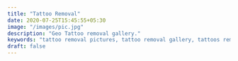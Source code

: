 ```yaml
---
title: "Tattoo Removal"
date: 2020-07-25T15:45:55+05:30
image: "/images/pic.jpg"
description: "Geo Tattoo removal gallery."
keywords: "tattoo removal pictures, tattoo removal gallery, tattoos removal, best tattoo removal pictures, best tattoo removal pics, best tattoo removal photos, Tattoo removal gallery"
draft: false
---
```

